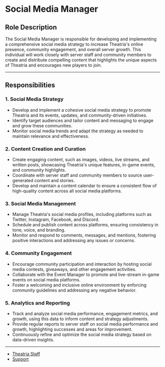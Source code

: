 # Social Media Manager

## Role Description
The Social Media Manager is responsible for developing and implementing a comprehensive social media strategy to increase Theatria's online presence, community engagement, and overall server growth. This individual will work closely with server staff and community members to create and distribute compelling content that highlights the unique aspects of Theatria and encourages new players to join.

---

## Responsibilities

### 1. Social Media Strategy
- Develop and implement a cohesive social media strategy to promote Theatria and its events, updates, and community-driven initiatives.
- Identify target audiences and tailor content and messaging to engage and grow these communities.
- Monitor social media trends and adapt the strategy as needed to maintain relevance and effectiveness.

### 2. Content Creation and Curation
- Create engaging content, such as images, videos, live streams, and written posts, showcasing Theatria's unique features, in-game events, and community highlights.
- Coordinate with server staff and community members to source user-generated content and stories.
- Develop and maintain a content calendar to ensure a consistent flow of high-quality content across all social media platforms.

### 3. Social Media Management
- Manage Theatria's social media profiles, including platforms such as Twitter, Instagram, Facebook, and Discord.
- Schedule and publish content across platforms, ensuring consistency in tone, voice, and branding.
- Monitor and respond to comments, messages, and mentions, fostering positive interactions and addressing any issues or concerns.

### 4. Community Engagement
- Encourage community participation and interaction by hosting social media contests, giveaways, and other engagement activities.
- Collaborate with the Event Manager to promote and live-stream in-game events on social media platforms.
- Foster a welcoming and inclusive online environment by enforcing community guidelines and addressing any negative behavior.

### 5. Analytics and Reporting
- Track and analyze social media performance, engagement metrics, and growth, using this data to inform content and strategy adjustments.
- Provide regular reports to server staff on social media performance and growth, highlighting successes and areas for improvement.
- Continuously refine and optimize the social media strategy based on data-driven insights.

---

- [Theatria Staff](./README.md)
- [Support](../README.md)